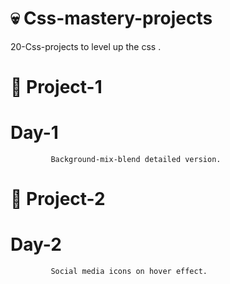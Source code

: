 #  💀  Css-mastery-projects
20-Css-projects to level up the css .
#       🔅  Project-1  
   # Day-1
             Background-mix-blend detailed version. 
#       🔅  Project-2  
   # Day-2
             Social media icons on hover effect. 
